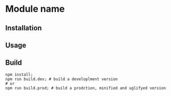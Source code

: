 # Module name

## Installation

## Usage

## Build

~~~~
npm install;
npm run build.dev; # build a developlment version
# or
npm run build.prod; # build a prodction, minified and uglifyed version
~~~~
